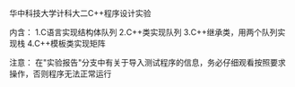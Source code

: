 华中科技大学计科大二C++程序设计实验

内含：
1.C语言实现结构体队列
2.C++类实现队列
3.C++继承类，用两个队列实现栈
4.C++模板类实现矩阵

注意：
在"实验报告"分支中有关于导入测试程序的信息，务必仔细观看按照要求操作，否则程序无法正常运行
